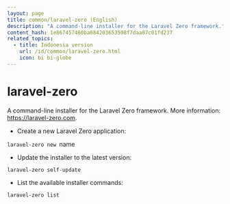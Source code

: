 ```yaml
---
layout: page
title: common/laravel-zero (English)
description: "A command-line installer for the Laravel Zero framework."
content_hash: 1e867457460ba684203653598f7daa07c01fd237
related_topics:
  - title: Indonesia version
    url: /id/common/laravel-zero.html
    icon: bi bi-globe
---
```

# laravel-zero

A command-line installer for the Laravel Zero framework.
More information: <https://laravel-zero.com>.

- Create a new Laravel Zero application:

`laravel-zero new `<span class="tldr-var badge badge-pill bg-dark-lm bg-white-dm text-white-lm text-dark-dm font-weight-bold">name</span>

- Update the installer to the latest version:

`laravel-zero self-update`

- List the available installer commands:

`laravel-zero list`
